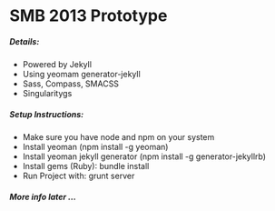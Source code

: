 # SMB 2013 Prototype

##### Details:

* Powered by Jekyll
* Using yeomam generator-jekyll
* Sass, Compass, SMACSS
* Singularitygs


##### Setup Instructions:

* Make sure you have node and npm on your system
* Install yeoman (npm install -g yeoman)
* Install yeoman jekyll generator (npm install -g generator-jekyllrb)
* Install gems (Ruby): bundle install
* Run Project with: grunt server

##### More info later ...
